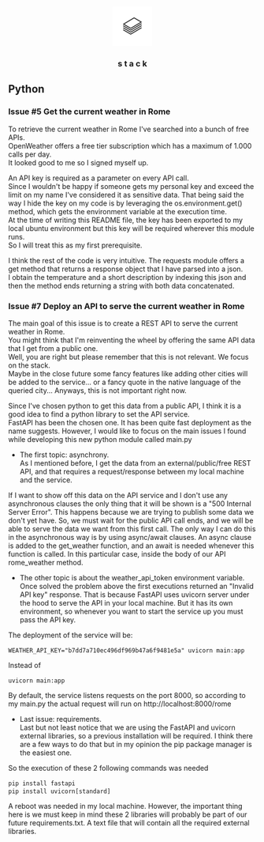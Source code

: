 <div id="top"></div>


<!-- PROJECT LOGO -->
<br />
<div align="center">
  <a href="https://github.com/atomasla/stack">
    <img src="../images/stack-logo.jpeg" alt="Logo" width="80" height="80">
  </a>

<h3 align="center">s t a c k</h3>
</div>



<!-- ABOUT THE PROJECT -->
## Python

### Issue #5 Get the current weather in Rome
To retrieve the current weather in Rome I've searched into a bunch of free APIs.  
OpenWeather offers a free tier subscription which has a maximum of 1.000 calls per day.  
It looked good to me so I signed myself up.  

An API key is required as a parameter on every API call.  
Since I wouldn't be happy if someone gets my personal key and exceed the limit on my name I've considered it as sensitive data.
That being said the way I hide the key on my code is by leveraging the os.environment.get() method, which gets the environment variable at the execution time.  
At the time of writing this README file, the key has been exported to my local ubuntu environment but this key will be required wherever this module runs.  
So I will treat this as my first prerequisite.

I think the rest of the code is very intuitive. The requests module offers a get method that returns a response object that I have parsed into a json.  
I obtain the temperature and a short description by indexing this json and then the method ends returning a string with both data concatenated.


### Issue #7 Deploy an API to serve the current weather in Rome
The main goal of this issue is to create a REST API to serve the current weather in Rome.  
You might think that I'm reinventing the wheel by offering the same API data that I get from a public one.  
Well, you are right but please remember that this is not relevant. We focus on the stack.  
Maybe in the close future some fancy features like adding other cities will be added to the service... or a fancy quote in the native language of the queried city... Anyways, this is not important right now.

Since I've chosen python to get this data from a public API, I think it is a good idea to find a python library to set the API service.  
FastAPI has been the chosen one. It has been quite fast deployment as the name suggests. However, I would like to focus on the main issues I found while developing this new python module called main.py


* The first topic: asynchrony.    
As I mentioned before, I get the data from an external/public/free REST API, and that requires a request/response between my local machine and the service.

If I want to show off this data on the API service and I don't use any asynchronous clauses the only thing that it will be shown is a "500 Internal Server Error". This happens because we are trying to publish some data we don't yet have. So, we must wait for the public API call ends, and we will be able to serve the data we want from this first call.
The only way I can do this in the asynchronous way is by using async/await clauses. An async clause is added to the get_weather function, and an await is needed whenever this function is called. In this particular case, inside the body of our API rome_weather method.

* The other topic is about the weather_api_token environment variable.  
Once solved the problem above the first executions returned an "Invalid API key" response. That is because FastAPI uses uvicorn server under the hood to serve the API in your local machine. But it has its own environment, so whenever you want to start the service up you must pass the API key. 

The deployment of the service will be:
```
WEATHER_API_KEY="b7dd7a710ec496df969b47a6f9481e5a" uvicorn main:app
```
Instead of 
```
uvicorn main:app
```
By default, the service listens requests on the port 8000, so according to my main.py the actual request will run on http://localhost:8000/rome

* Last issue: requirements.    
Last but not least notice that we are using the FastAPI and uvicorn external libraries, so a previous installation will be required.
I think there are a few ways to do that but in my opinion the pip package manager is the easiest one.  

So the execution of these 2 following commands was needed
```
pip install fastapi
pip install uvicorn[standard]
```
A reboot was needed in my local machine. However, the important thing here is we must keep in mind these 2 libraries will probably be part of our future requirements.txt. A text file that will contain all the required external libraries. 
